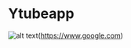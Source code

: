 Ytubeapp
========

![alt text](https://raw.github.com/MStumpp/Ytube/master/badge_ios.png "Download on the App Store")(https://www.google.com)
